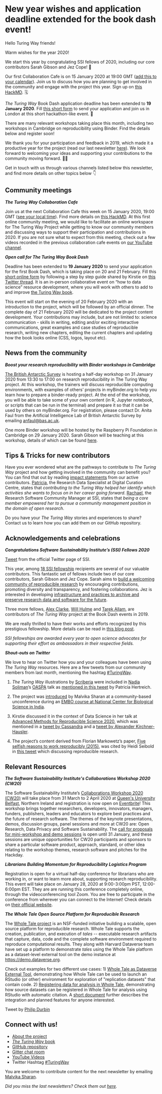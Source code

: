 # New year wishes and application deadline extended for the book dash event!

Hello Turing Way friends!

Warm wishes for the year 2020!

We start this year by congratulating SSI fellows of 2020, including our core contributors Sarah Gibson and Jez Cope! 🎉

Our first Collaboration Cafe is on 15 January 2020 at 19:00 GMT ([add this to your calendar](https://calendar.google.com/event?action=TEMPLATE&tmeid=XzZjc2o4cDlvNmNxamlvcjZja29qOGNqMTYwczZhY2I0YzVpM2djaGljb3BtNGRiMzY5aDAgdGhldHVyaW5nd2F5QG0&tmsrc=theturingway%40gmail.com)). Join us to discuss how you are planning to get involved in the community and engage with the project this year. Sign up on [this HackMD](https://hackmd.io/sTZZwnYdS3umVWHHHLc6Mw?edit). 🗓

_The Turing Way_ Book Dash application deadline has been extended to **19 January 2020**. Fill [this short form](https://forms.gle/ayYz87UqNoxzJNpn6) to send your application and join us in London at this short hackathon-like event. 📢

There are many relevant workshops taking place this month, including two workshops in Cambridge on reproducibility using Binder. Find the details below and register soon!

We thank you for your participation and feedback in 2019, which made it a productive year for the project (read our last newsletter [here](https://tinyletter.com/TuringWay/archive)). We look forward to welcoming your ideas and supporting your contributions to the community moving forward. 💞💞

Get in touch with us through various channels listed below this newsletter, and find more details on other topics below 👇

## Community meetings

***The Turing Way Collaboration Cafe***

Join us at the next Collaboration Cafe this week on 15 January 2020, 19:00 GMT ([see your local time](https://arewemeetingyet.com/London/2020-01-15/19:00/TuringWay-CollaborationCafe)). Find more details on [this HackMD](https://hackmd.io/@KirstieJane/CollabCafe). 
At this first online community meeting, we would like to facilitate an online workspace for The Turing Way Project while getting to know our community members and discussing ways to support their participation and contributions in 2020.
If you are not sure what to expect from this meeting, check out a few videos recorded in the previous collaboration cafe events on [our YouTube channel](https://www.youtube.com/channel/UCPDxZv5BMzAw0mPobCbMNuA).
 
***Open call for The Turing Way Book Dash***

Deadline has been extended to **19 January 2020** to send your application for the first Book Dash, which is taking place on 20 and 21 February. Fill this [short online form](https://docs.google.com/forms/d/e/1FAIpQLSelc8XvuYfz7uIjS1H_RzaK9JI9w9Pc3IfFT4sethro-_6tlw/viewform) by following a step by step guide shared by Kirstie on [this Twitter thread](https://twitter.com/kirstie_j/status/1210934696248586241).
It is an in-person collaborative event on “how to data science” resource development, where you will work with others to add to and improve [the Turing Way book](https://github.com/alan-turing-institute/the-turing-way). 


This event will start on the evening of 20 February 2020 with an introduction to the project, which will be followed by an official dinner. 
The complete day of 21 February 2020 will be dedicated to the project content development. 
Your contributions may include, but are not limited to: science communication - skills in writing, editing and/or exciting interactive communications, great examples and case studies of reproducible research, writing new chapters, editing the current chapters and updating how the book looks online (CSS, logos, layout etc). 

## News from the community

***Boost your research reproducibility with Binder workshops in Cambridge***
 
[The British Antarctic Survey](https://www.bas.ac.uk/) is hosting a half-day workshop on 31 January 2020 from 13:30 to 17:00 on research reproducibility in The Turing Way project. 
At this workshop, the trainers will discuss reproducible computing environments, with examples of others’ projects in myBinder.org to help you learn how to prepare a binder-ready project. 
At the end of the workshop, you will be able to take some of your own content (in R, Jupyter notebook, or scripts that can be run in the terminal) and prepare it so that it can be used by others on myBinder.org. 
For registration, please contact Dr. Anita Faul from the Artificial Intelligence Lab of British Antarctic Survey by emailing [anfaul@bas.ac.uk](mailto:anfaul@bas.ac.uk).

One more Binder workshop will be hosted by the Raspberry Pi Foundation in Cambridge on 29 January 2020. Sarah Gibson will be teaching at this workshop, details of which can be found [here](https://www.meetup.com/PyData-Cambridge-Meetup/events/267902974/).

## Tips & Tricks for new contributors

Have you ever wondered what are the pathways to contribute to _The Turing Way_ project and how getting involved in the community can benefit you? 
You can find that out by reading [impact statements](https://github.com/alan-turing-institute/the-turing-way/tree/master/project_management/impact_statements) from our active contributors. 
[Patricia](https://github.com/alan-turing-institute/the-turing-way/blob/master/project_management/impact_statements/patricia_herterich.md), the Research Data Specialist at Digital Curation Centre, states that *contributing to the Turing Way helped her identify which activities she wants to focus on in her career going forward*. 
[Rachael](https://github.com/alan-turing-institute/the-turing-way/blob/master/project_management/impact_statements/rachael-ainsworth.md), the Research Software Community Manager at SSI, states that *being a core member empowered her to pursue a community management position in the domain of open research*. 

Do you have your _The Turing Way_ stories and experiences to share? Contact us to learn how you can add them on our GitHub repository.


## Acknowledgements and celebrations

***Congratulations Software Sustainability Institute’s (SSI) Fellows 2020***


[Tweet](https://twitter.com/SoftwareSaved/status/1215572740381372416?s=20) from the official Twitter page of SSI.

This year, among [18 SSI fellowship](https://software.ac.uk/about/fellows?_ga=2.125569866.1329264381.1579011146-1585188985.1568709796) recipients are several of our valuable contributors. This fantastic set of fellows include two of our core contributors, Sarah Gibson and Jez Cope. 
Sarah aims to [build a welcoming community of reproducible research](https://software.ac.uk/about/fellows/sarah-gibson) by encouraging contributions, promoting diversity and transparency, and fostering collaborations. 
Jez is interested in developing [infrastructure and practices to archive and preserve research data and software for the future](https://software.ac.uk/about/fellows/jez-cope). 

Three more fellows, [Alex Clarke](https://software.ac.uk/about/fellows/alex-clarke), [Will Hulme](https://software.ac.uk/about/fellows/will-hulme) and [Tarek Allam](https://software.ac.uk/about/fellows/tarek-allam), are contributors of _The Turing Way_ project at the Book Dash events in 2019.

We are really thrilled to have their works and efforts recognized by this prestigious fellowship. More details can be read in [this blog post](https://software.ac.uk/blog/2020-01-10-announcing-2020-software-sustainability-institute-fellows).

*SSI fellowships are awarded every year to open science advocates for supporting their effort as ambassadors in their respective fields.*

***Shout-outs on Twitter***

We love to hear on Twitter how you and your colleagues have been using _The Turing Way_ resources. Here are a few tweets from our community members from last month, mentioning the hashtag [#TuringWay](https://twitter.com/hashtag/TuringWay?f=live).




1. _The Turing Way_ illustrations by [Scriberia](http://www.scriberia.co.uk/scribing-sketchnotes) were included in [Nadia Soliman](https://twitter.com/Nadia_Soliman_)’s [OASPA](https://twitter.com/OASPA) talk as [mentioned in this tweet](https://twitter.com/PHerterich/status/1206966606397628416?s=20) by Patricia Hertreich.

2. The project was [introduced](https://twitter.com/MalvikaSharan/status/1201926068812206080?s=20) by Malvika Sharan at a community-based unconference during an [EMBO course at National Center for Biological Science in India](http://meetings.embo.org/event/19-protein-protein).

3. Kirstie discussed it in the context of Data Science in her talk at [Advanced Methods for Reproducible Science 2020](https://www.bristol.ac.uk/psychology/research/ukrn/ukrnevents/repro2020/), which was mentioned in a [tweet by Cassandra](https://twitter.com/cassgvp/status/1215200442713624577?s=20) and a [tweet by Alexander Kirchner-Hausler](https://twitter.com/KirchnerHausler/status/1215211479038939136?s=20). 

4. The project’s content derived from Florian Markowetz’s paper, [Five selfish reasons to work reproducibly (2015)](https://genomebiology.biomedcentral.com/articles/10.1186/s13059-015-0850-7), was cited by Heidi Seibold in [this tweet](https://twitter.com/HeidiBaya/status/1214486610676506624?s=20) which discussing reproducible research.

## Relevant Resources

***The Software Sustainability Institute's Collaborations Workshop 2020 (CW20)***

The Software Sustainability Institute’s [Collaborations Workshop 2020 (CW20)](http://bit.ly/ssi-cw20) will take place from 31 March to 2 April 2020 at [Queen's University Belfast](http://qub.ac.uk/), Northern Ireland and registration is now open on [Eventbrite](https://www.eventbrite.co.uk/e/collaborations-workshop-2020-cw20-collabw20-tickets-72375437883?aff=TuringWay)! 
This workshop brings together researchers, developers, innovators, managers, funders, publishers, leaders and educators to explore best practices and the future of research software. The themes of the keynote presentations, demos, discussion groups, panel sessions and more at CW20 are: Open Research, Data Privacy and Software Sustainability. 
The [call for proposals for mini-workshop and demo sessions](https://www.software.ac.uk/news/call-proposals-mini-workshops-and-demo-sessions-collaborations-workshop-2020) is open until 31 January, and these sessions are unique opportunities for CW20 participants and sponsors to share a particular software product, approach, standard, or other idea relating to the workshop themes, research software and pitches for the Hackday.



***Librarians Building Momentum for Reproducibility Logistics Program***

Registration is open for a virtual half-day conference for librarians who are working in, or want to learn more about, supporting research reproducibility. 
This event will take place on January 28, 2020 at 9:00-3:00pm PST, 12:00-6:00pm EST. They are are running this conference completely online, through the videoconferencing tool Zoom. 
You are free to participate in the conference from wherever you can connect to the Internet! Check details on [their official website](https://vickysteeves.gitlab.io/librarians-reproducibility/).


***The Whole Tale Open Source Platform for Reproducible Research***

The [Whole Tale project](https://wholetale.org/)  is an NSF-funded initiative building a scalable, open source platform for reproducible research.
Whole Tale supports the creation, publication, and execution of _tales_ -- executable research artifacts that capture, data, code and the complete software environment required to reproduce computational results.
They along with Harvard Dataverse team have set up a platform to demonstrate _tales_ using the Whole Tale platform as a dataset-level external tool on the demo instance at https://demo.dataverse.org.

Check out examples for two different use cases: 1) [Whole Tale as Dataverse External Tool](https://youtu.be/AoSpQ3A7poY), demonstrating how Whole Tale can be used to launch an RStudio (or other) environment for exploration of "replication datasets" that contain code. 2) [Registering data for analysis in Whole Tale](https://youtu.be/oWEcFpEUmrU), demonstrating how source datasets can be registered in Whole Tale for analysis using RStudio with automatic citation. A [short document](https://docs.google.com/document/d/1ln4wUTsBZ1mP9qUGGwfkM6p8bpmPSBRAvAWOkz2U_L) further describes the integration and planned features for anyone interested.


Tweet by [Philip Durbin](https://twitter.com/philipdurbin/status/1216709968323391488)

## Connect with us!

- [About the project](https://www.turing.ac.uk/research/research-projects/turing-way-handbook-reproducible-data-science)
- [_The Turing Way_ book](https://the-turing-way.netlify.com)
- [GitHub repository](https://github.com/alan-turing-institute/the-turing-way)
- [Gitter chat room](https://gitter.im/alan-turing-institute/the-turing-way)
- [YouTube Videos](https://www.youtube.com/channel/UCPDxZv5BMzAw0mPobCbMNuA)
- Twitter Hashtag [#TuringWay](https://twitter.com/hashtag/TuringWay?f=live)

You are welcome to contribute content for the next newsletter by
emailing [Malvika Sharan](mailto:msharan@turing.ac.uk).

*Did you miss the last newsletters?*
*Check them out [here](https://tinyletter.com/TuringWay/archive).*
